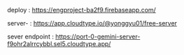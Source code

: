 deploy : https://engproject-ba2f9.firebaseapp.com/

server-   : https://app.cloudtype.io/@yonggyu01/free-server

sever endpoint :  https://port-0-gemini-server-f9ohr2alrrcybbl.sel5.cloudtype.app/
